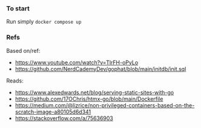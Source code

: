 ### To start

Run simply `docker compose up`

### Refs

Based on/ref:

- https://www.youtube.com/watch?v=TlrFH-oPyLo
- https://github.com/NerdCademyDev/gophat/blob/main/initdb/init.sql

Reads:

- https://www.alexedwards.net/blog/serving-static-sites-with-go
- https://github.com/17OChris/htmx-go/blob/main/Dockerfile
- https://medium.com/@lizrice/non-privileged-containers-based-on-the-scratch-image-a80105d6d341
- https://stackoverflow.com/a/75636903
